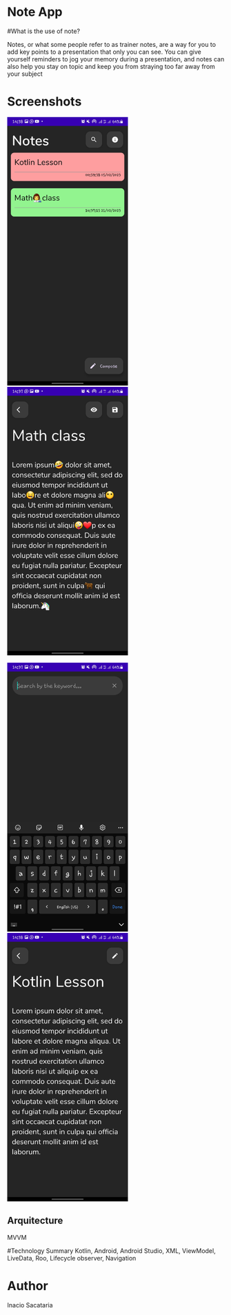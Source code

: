 # Note App

#What is the use of note?

Notes, or what some people refer to as trainer notes, are a way for you to add key points to a presentation that only you can see. 
You can give yourself reminders to jog your memory during a presentation, and notes can also help you stay on topic and keep you from
straying too far away from your subject

# Screenshots
 <img src="https://github.com/inacio-sacataria/Hope/blob/master/img/1.jpg" alt="drawing" width="280"/>  <img src="https://github.com/inacio-sacataria/Hope/blob/master/img/2.jpg" alt="drawing" width="280"/> 
 
 <img src="https://github.com/inacio-sacataria/Hope/blob/master/img/3.jpg" alt="drawing" width="280"/>  <img src="https://github.com/inacio-sacataria/Hope/blob/master/img/4.jpg" alt="drawing" width="280"/>
 
 ## Arquitecture
 MVVM
 
#Technology Summary
Kotlin, Android, Android Studio, XML, ViewModel, LiveData, Roo, Lifecycle observer, Navigation


# Author
Inacio Sacataria 
 

